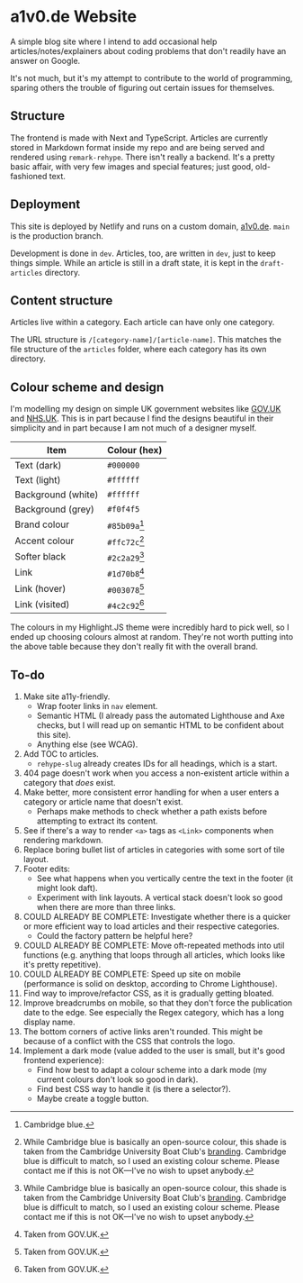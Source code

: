# a1v0.de Website

A simple blog site where I intend to add occasional help articles/notes/explainers about coding problems that don't readily have an answer on Google.

It's not much, but it's my attempt to contribute to the world of programming, sparing others the trouble of figuring out certain issues for themselves.

## Structure

The frontend is made with Next and TypeScript. Articles are currently stored in Markdown format inside my repo and are being served and rendered using `remark-rehype`. There isn't really a backend. It's a pretty basic affair, with very few images and special features; just good, old-fashioned text.

## Deployment

This site is deployed by Netlify and runs on a custom domain, [a1v0.de](https://a1v0.de). `main` is the production branch.

Development is done in `dev`. Articles, too, are written in `dev`, just to keep things simple. While an article is still in a draft state, it is kept in the `draft-articles` directory.

## Content structure

Articles live within a category. Each article can have only one category.

The URL structure is `/[category-name]/[article-name]`. This matches the file structure of the `articles` folder, where each category has its own directory.

## Colour scheme and design

I'm modelling my design on simple UK government websites like [GOV.UK](https://www.gov.uk/) and [NHS.UK](https://www.nhs.uk/). This is in part because I find the designs beautiful in their simplicity and in part because I am not much of a designer myself.

| **Item**           | **Colour (hex)** |
| ------------------ | ---------------- |
| Text (dark)        | `#000000`        |
| Text (light)       | `#ffffff`        |
| Background (white) | `#ffffff`        |
| Background (grey)  | `#f0f4f5`        |
| Brand colour       | `#85b09a`[^1]    |
| Accent colour      | `#ffc72c`[^2]    |
| Softer black       | `#2c2a29`[^2]    |
| Link               | `#1d70b8`[^3]    |
| Link (hover)       | `#003078`[^3]    |
| Link (visited)     | `#4c2c92`[^3]    |

The colours in my Highlight.JS theme were incredibly hard to pick well, so I ended up choosing colours almost at random. They're not worth putting into the above table because they don't really fit with the overall brand.

[^1]: Cambridge blue.
[^2]: While Cambridge blue is basically an open-source colour, this shade is taken from the Cambridge University Boat Club's [branding](https://cubc.org.uk/app/uploads/2020/08/CUBC-Brand-Guidelines.pdf). Cambridge blue is difficult to match, so I used an existing colour scheme. Please contact me if this is not OK&mdash;I've no wish to upset anybody.
[^3]: Taken from GOV.UK.

## To-do

1. Make site a11y-friendly.
    - Wrap footer links in `nav` element.
    - Semantic HTML (I already pass the automated Lighthouse and Axe checks, but I will read up on semantic HTML to be confident about this site).
    - Anything else (see WCAG).
2. Add TOC to articles.
    - `rehype-slug` already creates IDs for all headings, which is a start.
3. 404 page doesn't work when you access a non-existent article within a category that _does_ exist.
4. Make better, more consistent error handling for when a user enters a category or article name that doesn't exist.
    - Perhaps make methods to check whether a path exists before attempting to extract its content.
5. See if there's a way to render `<a>` tags as `<Link>` components when rendering markdown.
6. Replace boring bullet list of articles in categories with some sort of tile layout.
7. Footer edits:
    - See what happens when you vertically centre the text in the footer (it might look daft).
    - Experiment with link layouts. A vertical stack doesn't look so good when there are more than three links.
8. COULD ALREADY BE COMPLETE: Investigate whether there is a quicker or more efficient way to load articles and their respective categories.
    - Could the factory pattern be helpful here?
9. COULD ALREADY BE COMPLETE: Move oft-repeated methods into util functions (e.g. anything that loops through all articles, which looks like it's pretty repetitive).
10. COULD ALREADY BE COMPLETE: Speed up site on mobile (performance is solid on desktop, according to Chrome Lighthouse).
11. Find way to improve/refactor CSS, as it is gradually getting bloated.
12. Improve breadcrumbs on mobile, so that they don't force the publication date to the edge. See especially the Regex category, which has a long display name.
13. The bottom corners of active links aren't rounded. This might be because of a conflict with the CSS that controls the logo.
14. Implement a dark mode (value added to the user is small, but it's good frontend experience):
     - Find how best to adapt a colour scheme into a dark mode (my current colours don't look so good in dark).
     - Find best CSS way to handle it (is there a selector?).
     - Maybe create a toggle button.

